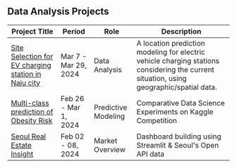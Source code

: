## Data Analysis Projects

| Project Title |    Period     |     Role     |     Description     | 
| ------------- | ------------- | ------------ | --------------------|
| [Site Selection for EV charging station in Naju city](https://github.com/dsmondo/jh-faces) | Mar 7 - Mar 29, 2024 | Data Analysis | A location prediction modeling for electric vehicle charging stations considering the current situation, using geographic/spatial data. |
| [Multi-class prediction of Obesity Risk](https://github.com/dsmondo/kaggle) | Feb 26 - Mar 1, 2024 | Predictive Modeling | Comparative Data Science Experiments on Kaggle Competition |
| [Seoul Real Estate Insight](https://github.com/dsmondo/miniProject) | Feb 02 - 08, 2024 | Market Overview | Dashboard building using Streamlit & Seoul's Open API data |
